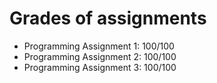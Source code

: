 # Grades of assignments
- Programming Assignment 1: 100/100
- Programming Assignment 2: 100/100
- Programming Assignment 3: 100/100